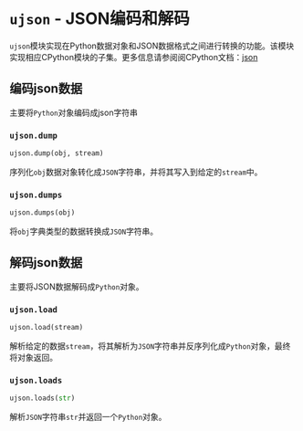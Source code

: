 # `ujson` - JSON编码和解码
`ujson`模块实现在Python数据对象和JSON数据格式之间进行转换的功能。该模块实现相应CPython模块的子集。更多信息请参阅阅CPython文档：[json](https://docs.python.org/3.5/library/json.html#module-json)


## 编码json数据

主要将`Python`对象编码成json字符串

### `ujson.dump`

```python
ujson.dump(obj, stream)
```

序列化`obj`数据对象转化成`JSON`字符串，并将其写入到给定的`stream`中。

### `ujson.dumps`

```python
ujson.dumps(obj)
```

将`obj`字典类型的数据转换成`JSON`字符串。

## 解码json数据

主要将JSON数据解码成`Python`对象。

### `ujson.load`

```python
ujson.load(stream)
```

解析给定的数据`stream`，将其解析为`JSON`字符串并反序列化成`Python`对象，最终将对象返回。

### `ujson.loads`

```python
ujson.loads(str)
```

解析`JSON`字符串`str`并返回一个`Python`对象。
